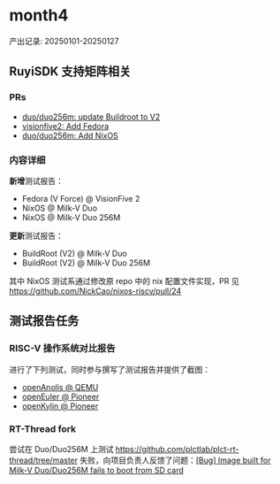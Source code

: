 # month4
产出记录: 20250101-20250127

## RuyiSDK 支持矩阵相关

### PRs 
- [duo/duo256m: update Buildroot to V2](https://github.com/ruyisdk/support-matrix/pull/134)
- [visionfive2: Add Fedora](https://github.com/ruyisdk/support-matrix/pull/142)
- [duo/duo256m: Add NixOS](https://github.com/ruyisdk/support-matrix/pull/157)

### 内容详细

**新增**测试报告：
- Fedora (V Force) @ VisionFive 2
- NixOS @ Milk-V Duo
- NixOS @ Milk-V Duo 256M

**更新**测试报告：
- BuildRoot (V2) @ Milk-V Duo 
- BuildRoot (V2) @ Milk-V Duo 256M

其中 NixOS 测试系通过修改原 repo 中的 nix 配置文件实现，PR 见 https://github.com/NickCao/nixos-riscv/pull/24

## 测试报告任务

### RISC-V 操作系统对比报告

进行了下列测试，同时参与撰写了测试报告并提供了截图：
- [openAnolis @ QEMU](https://github.com/QA-Team-lo/oscompare/tree/main/openAnolis/QEMU)
- [openEuler @ Pioneer](https://github.com/QA-Team-lo/oscompare/blob/main/openEuler/Pioneer/README.md)
- [openKylin @ Pioneer](https://github.com/QA-Team-lo/oscompare/tree/main/openKylin/Pioneer)

### RT-Thread fork
尝试在 Duo/Duo256M 上测试 https://github.com/plctlab/plct-rt-thread/tree/master 失败，向项目负责人反馈了问题：[[Bug] Image built for Milk-V Duo/Duo256M fails to boot from SD card](https://github.com/RT-Thread/rt-thread/issues/9904)